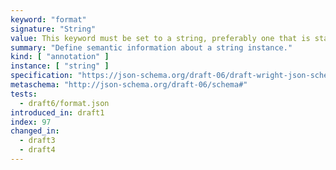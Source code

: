 ```yaml
---
keyword: "format"
signature: "String"
value: This keyword must be set to a string, preferably one that is standardized by JSON Schema to ensure interoperability
summary: "Define semantic information about a string instance."
kind: [ "annotation" ]
instance: [ "string" ]
specification: "https://json-schema.org/draft-06/draft-wright-json-schema-validation-01#rfc.section.8"
metaschema: "http://json-schema.org/draft-06/schema#"
tests:
  - draft6/format.json
introduced_in: draft1
index: 97
changed_in:
  - draft3
  - draft4
---
```


